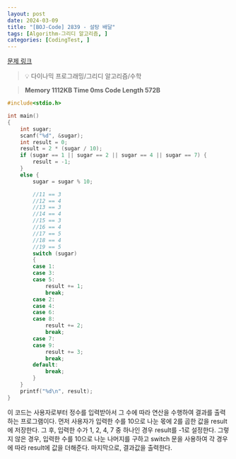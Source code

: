 ```yaml
---
layout: post
date: 2024-03-09
title: "[BOJ-Code] 2839 - 설탕 배달"
tags: [Algorithm-그리디 알고리즘, ]
categories: [CodingTest, ]
---
```


[문제 링크](https://www.acmicpc.net/problem/2839)


> 💡 다이나믹 프로그래밍/그리디 알고리즘/수학


> **Memory   1112KB                                   Time   0ms                                Code Length   572B**


```c++
#include<stdio.h>

int main()
{
	int sugar;
	scanf("%d", &sugar);
	int result = 0;
	result = 2 * (sugar / 10);
	if (sugar == 1 || sugar == 2 || sugar == 4 || sugar == 7) {
		result = -1;
	}
	else {
		sugar = sugar % 10;

		//11 == 3
		//12 == 4
		//13 == 3
		//14 == 4
		//15 == 3
		//16 == 4
		//17 == 5
		//18 == 4
		//19 == 5
		switch (sugar)
		{
		case 1:
		case 3:
		case 5:
			result += 1;
			break;
		case 2:
		case 4:
		case 6:
		case 8:
			result += 2;
			break;
		case 7:
		case 9:
			result += 3;
			break;
		default:
			break;
		}
	}
	printf("%d\n", result);
}
```


이 코드는 사용자로부터 정수를 입력받아서 그 수에 따라 연산을 수행하여 결과를 출력하는 프로그램이다.
먼저 사용자가 입력한 수를 10으로 나눈 몫에 2를 곱한 값을 result에 저장한다.
그 후, 입력한 수가 1, 2, 4, 7 중 하나인 경우 result를 -1로 설정한다.
그렇지 않은 경우, 입력한 수를 10으로 나눈 나머지를 구하고 switch 문을 사용하여 각 경우에 따라 result에 값을 더해준다.
마지막으로, 결과값을 출력한다.

